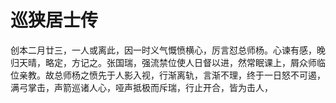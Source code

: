 # 巡狭居士传

创本二月廿三，一人或离此，因一时义气慨愤横心，厉言怼总师杨。心谏有感，晚归天晴，略定，方记之。张国瑞，强流禁位使人日督以进，然常眠课上，屑众师临位亲教。故总师杨之愤先于人影入视，行渐离轨，言渐不理，终于一日怒不可遏，满弓掌击，声箭巡诸人心，哑声抵极而斥瑞，行止开合，皆为击人，
